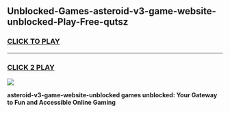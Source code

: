 
## Unblocked-Games-asteroid-v3-game-website-unblocked-Play-Free-qutsz
<h3>
<a href="https://premium76.site?title=asteroid-v3-game-website-unblocked&ref=22A">CLICK TO PLAY</a></h3>
<hr>

<h3>
<a href="https://premium76.site?title=asteroid-v3-game-website-unblocked&ref=22A">CLICK 2 PLAY</a>
  
</h3>

<a href="https://premium76.site?title=asteroid-v3-game-website-unblocked&ref=22A"><img src="https://clearcache.store/games.png"></a>


**asteroid-v3-game-website-unblocked games unblocked: Your Gateway to Fun and Accessible Online Gaming**
